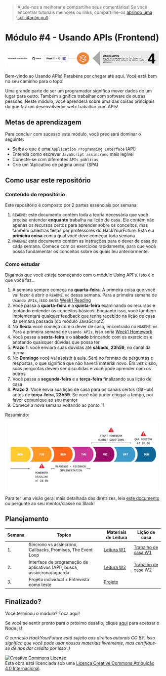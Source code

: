 > Ajude-nos a melhorar e compartilhe seus comentários! Se você encontrar tutoriais melhores
> ou links, compartilhe-os [abrindo uma solicitação pull](https://github.com/HackYourFuture/UsingAPIs/pulls).

# Módulo #4 - Usando APIs (Frontend)

![Usando APIs](./assets/usingapis.png)

Bem-vindo ao Usando APIs! Parabéns por chegar até aqui. Você está bem no seu caminho para o topo!

Uma grande parte de ser um programador significa mover dados de um lugar para outro. Também significa trabalhar com software de outras pessoas. Neste módulo, você aprenderá sobre uma das coisas principais do que faz um desenvolvedor web: trabalhar com APIs!

## Metas de aprendizagem

Para concluir com sucesso este módulo, você precisará dominar o seguinte:

- Saiba o que é uma `Application Programming Interface` (API)
- Entenda como escrever `JavaScript assíncrono` mais legível
- Conecte-se com diferentes `APIs públicas`
- Crie um 'Aplicativo de página única' (SPA)

## Como usar este repositório

### Conteúdo do repositório

Este repositório é composto por 2 partes essenciais por semana:

1. `README`: este documento contém toda a teoria necessária que você precisa entender **enquanto** trabalha na lição de casa. Ele contém não apenas os recursos certos para aprender sobre os conceitos, mas também palestras feitas por professores do HackYourFuture. Esta é a **primeira coisa** com a qual você deve começar toda semana
2. `MAKEME`: este documento contém as instruções para o dever de casa de cada semana. Comece com os exercícios rapidamente, para que você possa fundamentar os conceitos sobre os quais leu anteriormente.

### Como estudar

Digamos que você esteja começando com o módulo Using API's. Isto é o que você faz...

1. A semana sempre começa na **quarta-feira**. A primeira coisa que você vai fazer é abrir o `README.md` dessa semana. Para a primeira semana de `Usando APIs`, isso seria [Week1 Reading](/Week1/README.md)
2. Você passa a **quarta-feira** e a **quinta-feira** examinando os recursos e tentando entender os conceitos básicos. Enquanto isso, você também implementará qualquer feedback que tenha recebido na lição de casa da semana passada (do módulo JavaScript2)
3. Na **Sexta** você começa com o dever de casa, encontrado no `MAKEME.md`. Para a primeira semana de `Usando APIs`, isso seria [Week1 Homework](/Week1/MAKEME.md)
4. Você passa a **sexta-feira** e o **sábado** brincando com os exercícios e anotando quaisquer dúvidas que possa ter
5. **Prazo 1**: você enviará suas dúvidas até **sábado, 23h59**, no canal da turma
6. No **Domingo** você vai assistir à aula. Será no formato de perguntas e respostas, o que significa que não haverá material novo. Em vez disso, suas perguntas devem ser discutidas e você pode aprender com os outros
7. Você passa a **segunda-feira** e a **terça-feira** finalizando sua lição de casa
8. **Prazo 2**: Você envia sua lição de casa para os canais certos (GitHub) antes de **terça-feira, 23h59**. Se você não puder chegar a tempo, por favor comunique ao seu mentor
9. Comece a nova semana voltando ao ponto 1!

Resumindo:

![Weekflow](assets/weekflow.png)

Para ter uma visão geral mais detalhada das diretrizes, leia [este documento](https://docs.google.com/document/d/1JUaEbxMQTyljAPFsWIbbLwwvvIXZ0VCHmCCN8RaeVIc/edit?usp=sharing) ou pergunte ao seu mentor/classe no Slack!

## Planejamento

| Semana | Tópico | Materiais de Leitura | Lição de casa |
| ---- | ----- | ----------------- | -------- |
| 1. | Síncrono vs assíncrono, Callbacks, Promises, The Event Loop | [Leitura W1](/Week1/README.md) | [Trabalho de casa W1](/Week1/MAKEME.md) |
| 2. | Interface de programação de aplicativos (API), busca, assíncrona/aguarda | [Leitura W2](/Week2/README.md) | [Trabalho de casa W2](/Week2/MAKEME.md) |
| 3. | Projeto individual + Entrevista como teste | [Projeto](/Week3/README.md) |

## Finalizado?

Você terminou o módulo? Toca aqui!

Se você se sentir pronto para o próximo desafio, clique [aqui](https://www.github.com/HackYourFuture/Node.js) para acessar o Node.js!

_O currículo HackYourFuture está sujeito aos direitos autorais CC BY. Isso significa que você pode usar nossos materiais livremente, mas certifique-se de nos dar crédito por isso :)_

<a rel="license" href="http://creativecommons.org/licenses/by/4.0/"><img alt="Creative Commons License" style="border-width:0" src="https:/ /i.creativecommons.org/l/by/4.0/88x31.png" /></a><br />Esta obra está licenciada sob uma <a rel="license" href="http://creativecommons.org /licenses/by/4.0/">Licença Creative Commons Atribuição 4.0 Internacional</a>.
